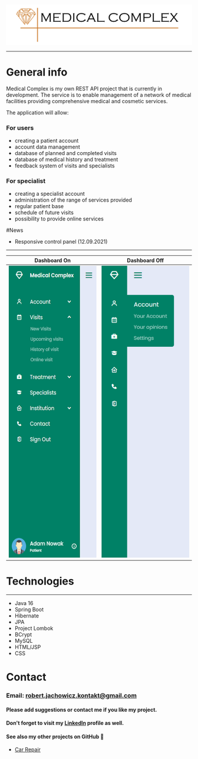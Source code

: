 ![](images/git.jpg)
___

# General info

Medical Complex is my own REST API project that is currently in development. The service is to enable management of a
network of medical facilities providing comprehensive medical and cosmetic services.

The application will allow:

### For users

- creating a patient account
- account data management
- database of planned and completed visits
- database of medical history and treatment
- feedback system of visits and specialists

### For specialist

- creating a specialist account
- administration of the range of services provided
- regular patient base
- schedule of future visits
- possibility to provide online services

#News 

- Responsive control panel (12.09.2021)
---
|   Dashboard On   |    Dashboard Off   |
|------------------|--------------------|
|   ![](images/dashboard_on.png)    |   ![](images/dashboard_off.png)   |


  
# Technologies

___

- Java 16
- Spring Boot
- Hibernate
- JPA
- Project Lombok
- BCrypt
- MySQL
- HTML/JSP
- CSS

# Contact

### Email: robert.jachowicz.kontakt@gmail.com

#### Please add suggestions or contact me if you like my project.

#### Don't forget to visit my [LinkedIn](https://www.linkedin.com/in/robert-jachowicz-846548214/) profile as well.

#### See also my other projects on GitHub 🙂
- [Car Repair](https://github.com/Robert3107/CarRepair)
